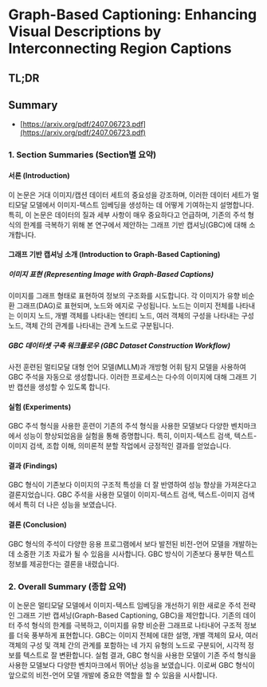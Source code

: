 # Graph-Based Captioning: Enhancing Visual Descriptions by Interconnecting Region Captions
## TL;DR
## Summary
- [https://arxiv.org/pdf/2407.06723.pdf](https://arxiv.org/pdf/2407.06723.pdf)

### 1. Section Summaries (Section별 요약)

#### 서론 (Introduction)
이 논문은 거대 이미지/캡션 데이터 세트의 중요성을 강조하며, 이러한 데이터 세트가 멀티모달 모델에서 이미지-텍스트 임베딩을 생성하는 데 어떻게 기여하는지 설명합니다. 특히, 이 논문은 데이터의 질과 세부 사항이 매우 중요하다고 언급하며, 기존의 주석 형식의 한계를 극복하기 위해 본 연구에서 제안하는 그래프 기반 캡셔닝(GBC)에 대해 소개합니다.

#### 그래프 기반 캡셔닝 소개 (Introduction to Graph-Based Captioning)

##### 이미지 표현 (Representing Image with Graph-Based Captions)
이미지를 그래프 형태로 표현하여 정보의 구조화를 시도합니다. 각 이미지가 유향 비순환 그래프(DAG)로 표현되며, 노드와 에지로 구성됩니다. 노드는 이미지 전체를 나타내는 이미지 노드, 개별 객체를 나타내는 엔티티 노드, 여러 객체의 구성을 나타내는 구성 노드, 객체 간의 관계를 나타내는 관계 노드로 구분됩니다.

##### GBC 데이터셋 구축 워크플로우 (GBC Dataset Construction Workflow)
사전 훈련된 멀티모달 대형 언어 모델(MLLM)과 개방형 어휘 탐지 모델을 사용하여 GBC 주석을 자동으로 생성합니다. 이러한 프로세스는 다수의 이미지에 대해 그래프 기반 캡션을 생성할 수 있도록 합니다.

#### 실험 (Experiments)
GBC 주석 형식을 사용한 훈련이 기존의 주석 형식을 사용한 모델보다 다양한 벤치마크에서 성능이 향상되었음을 실험을 통해 증명합니다. 특히, 이미지-텍스트 검색, 텍스트-이미지 검색, 조합 이해, 의미론적 분할 작업에서 긍정적인 결과를 얻었습니다.

#### 결과 (Findings)
GBC 형식이 기존보다 이미지의 구조적 특성을 더 잘 반영하여 성능 향상을 가져온다고 결론지었습니다. GBC 주석을 사용한 모델이 이미지-텍스트 검색, 텍스트-이미지 검색에서 특히 더 나은 성능을 보였습니다.

#### 결론 (Conclusion)
GBC 형식의 주석이 다양한 응용 프로그램에서 보다 발전된 비전-언어 모델을 개발하는 데 소중한 기초 자료가 될 수 있음을 시사합니다. GBC 방식이 기존보다 풍부한 텍스트 정보를 제공한다는 결론을 내렸습니다.

### 2. Overall Summary (종합 요약)

이 논문은 멀티모달 모델에서 이미지-텍스트 임베딩을 개선하기 위한 새로운 주석 전략인 그래프 기반 캡셔닝(Graph-Based Captioning, GBC)을 제안합니다. 기존의 데이터 주석 형식의 한계를 극복하고, 이미지를 유향 비순환 그래프로 나타내어 구조적 정보를 더욱 풍부하게 표현합니다. GBC는 이미지 전체에 대한 설명, 개별 객체의 묘사, 여러 객체의 구성 및 객체 간의 관계를 포함하는 네 가지 유형의 노드로 구분되어, 시각적 정보를 텍스트로 잘 변환합니다. 실험 결과, GBC 형식을 사용한 모델이 기존 주석 형식을 사용한 모델보다 다양한 벤치마크에서 뛰어난 성능을 보였습니다. 이로써 GBC 형식이 앞으로의 비전-언어 모델 개발에 중요한 역할을 할 수 있음을 시사합니다.
